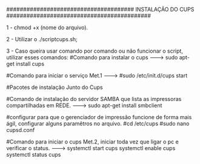 ###################################### INSTALAÇÃO DO CUPS ###########################################

1 - chmod +x (nome do arquivo). 

2 - Utilizar o ./scriptcups.sh; 

3 - Caso queira usar comando por comando ou não funcionar o script, utilizar esses comandos:
  #Comando para instalar o cups --->
    sudo apt-get install cups

  #Comando para iniciar o serviço Met.1 --->
  #sudo /etc/init.d/cups start

  #Pacotes de instalação Junto do Cups

  #Comando de instalação do servidor SAMBA que lista as impressoras compartilhadas em REDE. --->
    sudo apt-get install smbclient

  #configurar para que o gerenciador de impressão funcione de forma mais ágil, configurar alguns paramêtros no arquivo.
  #cd /etc/cups
  #sudo nano  cupsd.conf

  #Comando para iniciar o cups Met.2, iniciar toda vez que ligar o pc e verificar o status. --->
    systemctl start cups
    systemctl enable cups
    systemctl status cups
